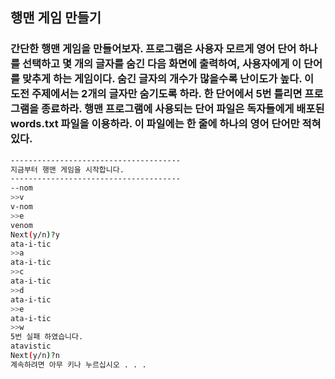 ## 행맨 게임 만들기

### 간단한 행맨 게임을 만들어보자. 프로그램은 사용자 모르게 영어 단어 하나를 선택하고 몇 개의 글자를 숨긴 다음 화면에 출력하여, 사용자에게 이 단어를 맞추게 하는 게임이다. 숨긴 글자의 개수가 많을수록 난이도가 높다. 이 도전 주제에서는 2개의 글자만 숨기도록 하라. 한 단어에서 5번 틀리면 프로그램을 종료하라. 행맨 프로그램에 사용되는 단어 파일은 독자들에게 배포된 words.txt 파일을 이용하라. 이 파일에는 한 줄에 하나의 영어 단어만 적혀있다.

```bash
--------------------------------------
지금부터 행맨 게임을 시작합니다.
--------------------------------------
--nom
>>v
v-nom
>>e
venom
Next(y/n)?y
ata-i-tic
>>a
ata-i-tic
>>c
ata-i-tic
>>d
ata-i-tic
>>e
ata-i-tic
>>w
5번 실패 하였습니다.
atavistic
Next(y/n)?n
계속하려면 아무 키나 누르십시오 . . .
```
